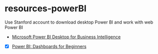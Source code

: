 # resources-powerBI
Use Stanford account to download desktop Power BI and work with web Power BI
- [Microsoft Power BI Desktop for Business Intelligence](https://www.udemy.com/course/microsoft-power-bi-up-running-with-power-bi-desktop/)
- [x] [Power BI: Dashboards for Beginners](https://www.linkedin.com/learning/power-bi-dashboards-for-beginners-14924061/)
